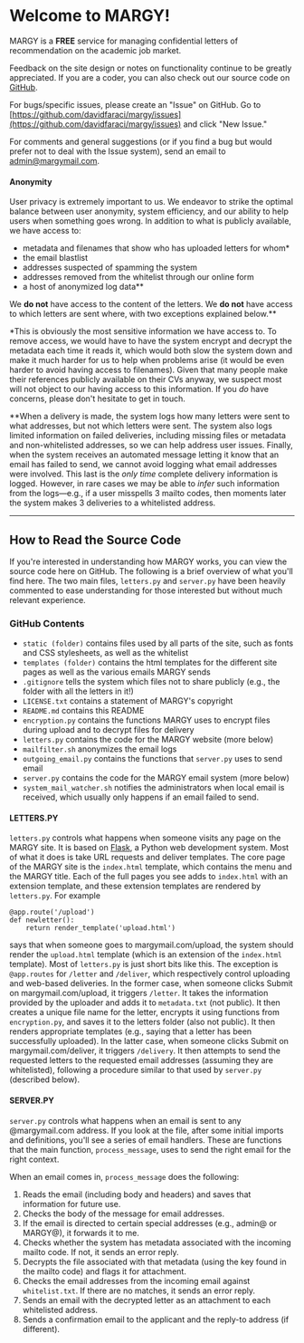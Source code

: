 # Welcome to MARGY!

MARGY is a **FREE** service for managing confidential letters of recommendation on the academic job market.

Feedback on the site design or notes on functionality continue to be greatly appreciated. If you are a coder, you can also check out our source code on [GitHub](https://github.com/davidfaraci/margy).

For bugs/specific issues, please create an "Issue" on GitHub. Go to [https://github.com/davidfaraci/margy/issues](https://github.com/davidfaraci/margy/issues) and click "New Issue."

For comments and general suggestions (or if you find a bug but would prefer not to deal with the Issue system), send an email to [admin@margymail.com](mailto:admin@margymail.com).

#### Anonymity
User privacy is extremely important to us. We endeavor to strike the optimal balance between user anonymity, system efficiency, and our ability to help users when something goes wrong. In addition to what is publicly available, we have access to:

* metadata and filenames that show who has uploaded letters for whom\*
* the email blastlist
* addresses suspected of spamming the system
* addresses removed from the whitelist through our online form
* a host of anonymized log data\*\*

We **do not** have access to the content of the letters. We **do not** have access to which letters are sent where, with two exceptions explained below.\*\*

\*This is obviously the most sensitive information we have access to. To remove access, we would have to have the system encrypt and decrypt the metadata each time it reads it, which would both slow the system down and make it much harder for us to help when problems arise (it would be even harder to avoid having access to filenames). Given that many people make their references publicly available on their CVs anyway, we suspect most will not object to our having access to this information. If you *do* have concerns, please don't hesitate to get in touch.

\*\*When a delivery is made, the system logs how many letters were sent to what addresses, but not which letters were sent. The system also logs limited information on failed deliveries, including missing files or metadata and non-whitelisted addresses, so we can help address user issues. Finally, when the system receives an automated message letting it know that an email has failed to send, we cannot avoid logging what email addresses were involved. This last is the *only time* complete delivery information is logged. However, in rare cases we may be able to *infer* such information from the logs—e.g., if a user misspells 3 mailto codes, then moments later the system makes 3 deliveries to a whitelisted address.


-----


## How to Read the Source Code

If you're interested in understanding how MARGY works, you can view the source code here on GitHub. The following is a brief overview of what you'll find here. The two main files, `letters.py` and `server.py` have been heavily commented to ease understanding for those interested but without much relevant experience.

### GitHub Contents
- `static (folder)` contains files used by all parts of the site, such as fonts and CSS stylesheets, as well as the whitelist
- `templates (folder)` contains the html templates for the different site pages as well as the various emails MARGY sends
- `.gitignore` tells the system which files not to share publicly (e.g., the folder with all the letters in it!)
- `LICENSE.txt` contains a statement of MARGY's copyright
- `README.md` contains this README
- `encryption.py` contains the functions MARGY uses to encrypt files during upload and to decrypt files for delivery
- `letters.py` contains the code for the MARGY website (more below)
- `mailfilter.sh` anonymizes the email logs
- `outgoing_email.py` contains the functions that `server.py` uses to send email
- `server.py` contains the code for the MARGY email system (more below)
- `system_mail_watcher.sh` notifies the administrators when local email is received, which usually only happens if an email failed to send.


#### LETTERS.PY
`letters.py` controls what happens when someone visits any page on the MARGY site. It is based on [Flask](http://flask.pocoo.org/), a Python web development system. Most of what it does is take URL requests and deliver templates. The core page of the MARGY site is the `index.html` template, which contains the menu and the MARGY title. Each of the full pages you see adds to `index.html` with an extension template, and these extension templates are rendered by `letters.py`. For example

```
@app.route('/upload')
def newletter():
    return render_template('upload.html')
```

says that when someone goes to margymail.com/upload, the system should render the `upload.html` template (which is an extension of the `index.html` template). Most of `letters.py` is just short bits like this. The exception is `@app.routes` for `/letter` and `/deliver`, which respectively control uploading and web-based deliveries. In the former case, when someone clicks Submit on margymail.com/upload, it triggers `/letter`. It takes the information provided by the uploader and adds it to `metadata.txt` (not public). It then creates a unique file name for the letter, encrypts it using functions from `encryption.py`, and saves it to the letters folder (also not public). It then renders appropriate templates (e.g., saying that a letter has been successfully uploaded). In the latter case, when someone clicks Submit on margymail.com/deliver, it triggers `/delivery`. It then attempts to send the requested letters to the requested email addresses (assuming they are whitelisted), following a procedure similar to that used by `server.py` (described below).


#### SERVER.PY
`server.py` controls what happens when an email is sent to any @margymail.com address. If you look at the file, after some initial imports and definitions, you'll see a series of email handlers. These are functions that the main function, `process_message`, uses to send the right email for the right context.

When an email comes in, `process_message` does the following:

1. Reads the email (including body and headers) and saves that information for future use.
2. Checks the body of the message for email addresses.
3. If the email is directed to certain special addresses (e.g., admin@ or MARGY@), it forwards it to me.
4. Checks whether the system has metadata associated with the incoming mailto code. If not, it sends an error reply.
5. Decrypts the file associated with that metadata (using the key found in the mailto code) and flags it for attachment.
6. Checks the email addresses from the incoming email against `whitelist.txt`. If there are no matches, it sends an error reply.
7. Sends an email with the decrypted letter as an attachment to each whitelisted address.
8. Sends a confirmation email to the applicant and the reply-to address (if different).
